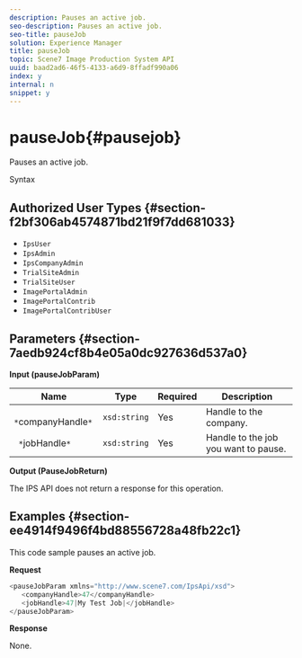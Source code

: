 ```yaml
---
description: Pauses an active job.
seo-description: Pauses an active job.
seo-title: pauseJob
solution: Experience Manager
title: pauseJob
topic: Scene7 Image Production System API
uuid: baad2ad6-46f5-4133-a6d9-8ffadf990a06
index: y
internal: n
snippet: y
---
```


# pauseJob{#pausejob}

Pauses an active job.

 Syntax 

## Authorized User Types {#section-f2bf306ab4574871bd21f9f7dd681033}

* `IpsUser` 
* `IpsAdmin` 
* `IpsCompanyAdmin` 
* `TrialSiteAdmin` 
* `TrialSiteUser` 
* `ImagePortalAdmin` 
* `ImagePortalContrib` 
* `ImagePortalContribUser`

## Parameters {#section-7aedb924cf8b4e05a0dc927636d537a0}

**Input (pauseJobParam)** 

|  Name  | Type  | Required  | Description  |
|---|---|---|---|
|  ` *`companyHandle`*`  | `xsd:string`  | Yes  | Handle to the company.  |
|  ` *`jobHandle`*`  | `xsd:string`  | Yes  | Handle to the job you want to pause.  |

**Output (PauseJobReturn)**

The IPS API does not return a response for this operation.

## Examples {#section-ee4914f9496f4bd88556728a48fb22c1}

This code sample pauses an active job.

**Request** 

```java
<pauseJobParam xmlns="http://www.scene7.com/IpsApi/xsd">
   <companyHandle>47</companyHandle>
   <jobHandle>47|My Test Job|</jobHandle>
</pauseJobParam>
```

**Response**

None. 
